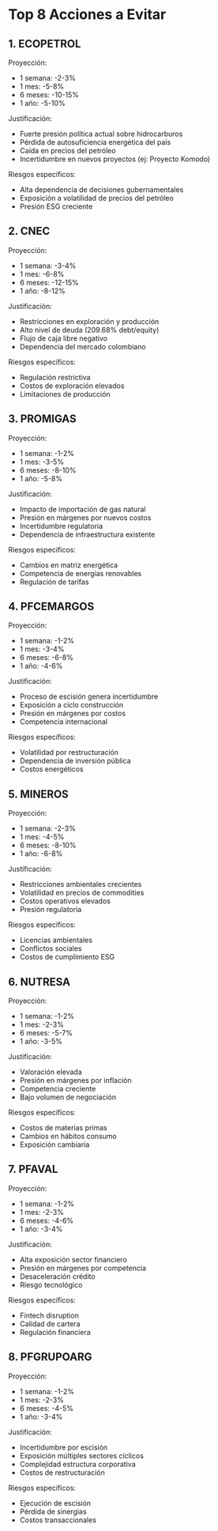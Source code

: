 # Top 8 Acciones a Evitar

## 1. ECOPETROL

Proyección:

- 1 semana: -2-3%
- 1 mes: -5-8%
- 6 meses: -10-15%
- 1 año: -5-10%

Justificación:

- Fuerte presión política actual sobre hidrocarburos
- Pérdida de autosuficiencia energética del país
- Caída en precios del petróleo
- Incertidumbre en nuevos proyectos (ej: Proyecto Komodo)

Riesgos específicos:

- Alta dependencia de decisiones gubernamentales
- Exposición a volatilidad de precios del petróleo
- Presión ESG creciente

## 2. CNEC

Proyección:

- 1 semana: -3-4%
- 1 mes: -6-8%
- 6 meses: -12-15%
- 1 año: -8-12%

Justificación:

- Restricciones en exploración y producción
- Alto nivel de deuda (209.68% debt/equity)
- Flujo de caja libre negativo
- Dependencia del mercado colombiano

Riesgos específicos:

- Regulación restrictiva
- Costos de exploración elevados
- Limitaciones de producción

## 3. PROMIGAS

Proyección:

- 1 semana: -1-2%
- 1 mes: -3-5%
- 6 meses: -8-10%
- 1 año: -5-8%

Justificación:

- Impacto de importación de gas natural
- Presión en márgenes por nuevos costos
- Incertidumbre regulatoria
- Dependencia de infraestructura existente

Riesgos específicos:

- Cambios en matriz energética
- Competencia de energías renovables
- Regulación de tarifas

## 4. PFCEMARGOS

Proyección:

- 1 semana: -1-2%
- 1 mes: -3-4%
- 6 meses: -6-8%
- 1 año: -4-6%

Justificación:

- Proceso de escisión genera incertidumbre
- Exposición a ciclo construcción
- Presión en márgenes por costos
- Competencia internacional

Riesgos específicos:

- Volatilidad por restructuración
- Dependencia de inversión pública
- Costos energéticos

## 5. MINEROS

Proyección:

- 1 semana: -2-3%
- 1 mes: -4-5%
- 6 meses: -8-10%
- 1 año: -6-8%

Justificación:

- Restricciones ambientales crecientes
- Volatilidad en precios de commodities
- Costos operativos elevados
- Presión regulatoria

Riesgos específicos:

- Licencias ambientales
- Conflictos sociales
- Costos de cumplimiento ESG

## 6. NUTRESA

Proyección:

- 1 semana: -1-2%
- 1 mes: -2-3%
- 6 meses: -5-7%
- 1 año: -3-5%

Justificación:

- Valoración elevada
- Presión en márgenes por inflación
- Competencia creciente
- Bajo volumen de negociación

Riesgos específicos:

- Costos de materias primas
- Cambios en hábitos consumo
- Exposición cambiaria

## 7. PFAVAL

Proyección:

- 1 semana: -1-2%
- 1 mes: -2-3%
- 6 meses: -4-6%
- 1 año: -3-4%

Justificación:

- Alta exposición sector financiero
- Presión en márgenes por competencia
- Desaceleración crédito
- Riesgo tecnológico

Riesgos específicos:

- Fintech disruption
- Calidad de cartera
- Regulación financiera

## 8. PFGRUPOARG

Proyección:

- 1 semana: -1-2%
- 1 mes: -2-3%
- 6 meses: -4-5%
- 1 año: -3-4%

Justificación:

- Incertidumbre por escisión
- Exposición múltiples sectores cíclicos
- Complejidad estructura corporativa
- Costos de restructuración

Riesgos específicos:

- Ejecución de escisión
- Pérdida de sinergias
- Costos transaccionales
